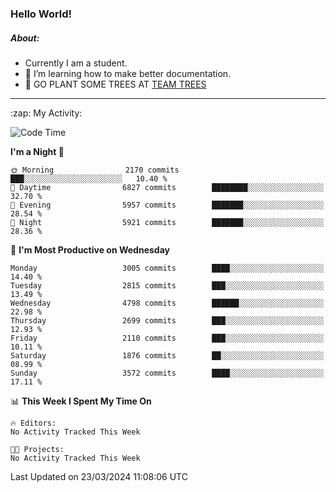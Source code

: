 ### Hello World!

##### About:
- Currently I am a student.
- 🌱 I’m learning how to make better documentation.
- 🌱 GO PLANT SOME TREES AT [TEAM TREES](https://teamtrees.org/)

---
  <summary>:zap: My Activity:</summary>
  
<!--START_SECTION:waka-->
![Code Time](http://img.shields.io/badge/Code%20Time-1%2C302%20hrs%2057%20mins-blue)

**I'm a Night 🦉** 

```text
🌞 Morning                2170 commits        ███░░░░░░░░░░░░░░░░░░░░░░   10.40 % 
🌆 Daytime                6827 commits        ████████░░░░░░░░░░░░░░░░░   32.70 % 
🌃 Evening                5957 commits        ███████░░░░░░░░░░░░░░░░░░   28.54 % 
🌙 Night                  5921 commits        ███████░░░░░░░░░░░░░░░░░░   28.36 % 
```
📅 **I'm Most Productive on Wednesday** 

```text
Monday                   3005 commits        ████░░░░░░░░░░░░░░░░░░░░░   14.40 % 
Tuesday                  2815 commits        ███░░░░░░░░░░░░░░░░░░░░░░   13.49 % 
Wednesday                4798 commits        ██████░░░░░░░░░░░░░░░░░░░   22.98 % 
Thursday                 2699 commits        ███░░░░░░░░░░░░░░░░░░░░░░   12.93 % 
Friday                   2110 commits        ███░░░░░░░░░░░░░░░░░░░░░░   10.11 % 
Saturday                 1876 commits        ██░░░░░░░░░░░░░░░░░░░░░░░   08.99 % 
Sunday                   3572 commits        ████░░░░░░░░░░░░░░░░░░░░░   17.11 % 
```


📊 **This Week I Spent My Time On** 

```text
🔥 Editors: 
No Activity Tracked This Week

🐱‍💻 Projects: 
No Activity Tracked This Week
```


 Last Updated on 23/03/2024 11:08:06 UTC
<!--END_SECTION:waka-->
